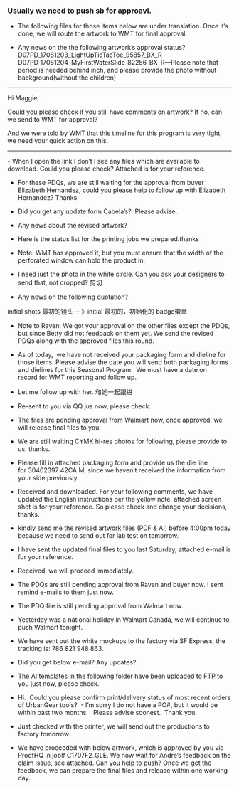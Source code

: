 ### Usually we need to push sb for approavl.

- The following files for those items below are under translation. Once it’s done, we will route the artwork to WMT for final approval.

- Any news on the the following artwork’s approval status?
 
D07PD_17081203_LightUpTicTacToe_95857_BX_R
D07PD_17081204_MyFirstWaterSlide_82256_BX_R—Please note that period is needed behind inch, and please provide the photo without background(without the children) 

<hr>
Hi Maggie,

Could you please check if you still have comments on artwork? If no, can we send to WMT for approval?

And we were told by WMT that this timeline for this program is very tight, we need your quick action on this.
<hr>
- When I open the link I don’t I see any files which are available to download. Could you please check? Attached is for your reference.

- For these PDQs, we are still waiting for the approval from buyer Elizabeth Hernandez, could you please help to follow up with Elizabeth Hernandez? Thanks.

- Did you get any update form Cabela’s?  Please advise. 

- Any news about the revised artwork? 

- Here is the status list for the printing jobs we prepared.thanks

- Note: WMT has approved it, but you must ensure that the width of the perforated window can hold the product in.

- I need just the photo in the white circle. Can you ask your designers to send that, not cropped? 剪切

- Any news on the following quotation?

initial shots 最初的镜头   －》initial  最初的，初始化的
badge徽章

- Note to Raven: We got your approval on the other files except the PDQs, but since Betty did not feedback on them yet. We send the revised PDQs along with the approved files this round.

- As of today,  we have not received your packaging form and dieline for those items. Please advise the date you will send both packaging forms and dielines for this Seasonal Program.  We must have a date on record for WMT reporting and follow up. 


- Let me follow up with her.  和她一起跟进
- Re-sent to you via QQ jus now, please check.
- The files are pending approval from Walmart now, once approved, we will release final files to you.

- We are still waiting CYMK hi-res photos for following, please provide to us, thanks.

- Please fill in attached packaging form and provide us the die line for 30462397 42CA M, since we haven’t received the information from your side previously.

- Received and downloaded. For your following comments, we have updated the English instructions per the yellow note, attached screen shot is for your reference. So please check and change your decisions, thanks.

- kindly send me the revised artwork files (PDF & AI) before 4:00pm today because we need to send out for lab test on tomorrow.

- I have sent the updated final files to you last Saturday, attached e-mail is for your reference.

- Received, we will proceed immediately.

- The PDQs are still pending approval from Raven and buyer now. I sent remind e-mails to them just now.

- The PDQ file is still pending approval from Walmart now.
- Yesterday was a national holiday in Walmart Canada, we will continue to push Walmart tonight.

- We have sent out the white mockups to the factory via SF Express, the tracking is: 786 821 948 863.

- Did you get below e-mail? Any updates?

- The AI templates in the following folder have been uploaded to FTP to you just now, please check.

- Hi.  Could you please confirm print/delivery status of most recent orders of UrbanGear tools?
 - I’m sorry I do not have a PO#, but it would be within past two months. 
 Please advise soonest.  Thank you.

- Just checked with the printer, we will send out the productions to factory tomorrow.


- We have proceeded with below artwork, which is approved by you via ProofHQ in job# C1707F2_GLE. We now wait for Andre’s feedback on the claim issue, see attached. Can you help to push? Once we get the feedback, we can prepare the final files and release within one working day.



